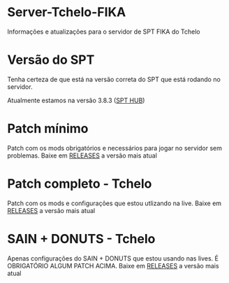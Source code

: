 # Server-Tchelo-FIKA
 Informações e atualizações para o servidor de SPT FIKA do Tchelo

# Versão do SPT
Tenha certeza de que está na versão correta do SPT que está rodando no servidor.

Atualmente estamos na versão 3.8.3 ([SPT HUB](https://hub.sp-tarkov.com/files/file/16-spt/#versions))

# Patch mínimo
Patch com os mods obrigatórios e necessários para jogar no servidor sem problemas. Baixe em [RELEASES](https://github.com/marceloft/Server-Tchelo-FIKA/releases) a versão mais atual

# Patch completo - Tchelo
Patch com os mods e configurações que estou utlizando na live. Baixe em [RELEASES](https://github.com/marceloft/Server-Tchelo-FIKA/releases) a versão mais atual

# SAIN + DONUTS - Tchelo
Apenas configurações do SAIN + DONUTS que estou usando nas lives. É OBRIGATÓRIO ALGUM PATCH ACIMA. Baixe em [RELEASES](https://github.com/marceloft/Server-Tchelo-FIKA/releases) a versão mais atual
